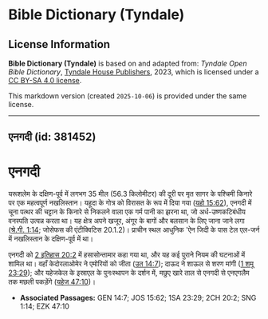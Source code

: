 # Bible Dictionary (Tyndale)

## License Information

**Bible Dictionary (Tyndale)** is based on and adapted from: _Tyndale Open Bible Dictionary_, [Tyndale House Publishers](https://tyndaleopenresources.com/), 2023, which is licensed under a [CC BY-SA 4.0 license](https://creativecommons.org/licenses/by-sa/4.0/legalcode.en).

This markdown version (created `2025-10-06`) is provided under the same license.



--------------------------------

## एनगदी (id: 381452)

एनगदी
=====

यरूशलेम के दक्षिण\-पूर्व में लगभग 35 मील (56\.3 किलोमीटर) की दूरी पर मृत सागर के पश्चिमी किनारे पर एक महत्वपूर्ण नखलिस्तान। यहूदा के गोत्र को विरासत के रूप में दिया गया ([यहो 15:62](https://ref.ly/Josh15:62)), एनगदी में चूना पत्थर की चट्टान के किनारे से निकलने वाला एक गर्म पानी का झरना था, जो अर्ध\-उष्णकटिबंधीय वनस्पति उत्पन्न करता था। यह क्षेत्र अपने खजूर, अंगूर के बागों और बलसान के लिए जाना जाने लगा ([श्रे.गी. 1:14](https://ref.ly/Song1:14); जोसेफस की एंटीक्विटिस 20\.1\.2\)। प्राचीन स्थल आधुनिक 'ऐन जिदी के पास टेल एल\-जर्न में नखलिस्तान के दक्षिण\-पूर्व में था।

एनगदी को [2 इतिहास 20:2](https://ref.ly/2Chr20:2) में हसासोन्तामार कहा गया था, और यह कई पुराने नियम की घटनाओं में शामिल था। वहाँ केदोरलाओमेर ने एमोरियों को जीता ([उत 14:7](https://ref.ly/Gen14:7)); दाऊद ने शाऊल से शरण मांगी ([1 शमू 23:29](https://ref.ly/1Sam23:29)); और यहेजकेल के इस्राएल के पुनःस्थापन के दर्शन में, मछुए खारे ताल से एनगदी से एनएगलैम तक मछली पकड़ेंगे ([यहेज 47:10](https://ref.ly/Ezek47:10))।

* **Associated Passages:** GEN 14:7; JOS 15:62; 1SA 23:29; 2CH 20:2; SNG 1:14; EZK 47:10


